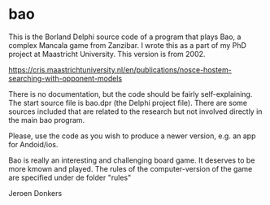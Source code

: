 # bao

This is the Borland Delphi source code of a program that plays Bao, a complex Mancala game from Zanzibar.  I wrote this as a part of my PhD project at Maastricht University. This version is from 2002.

https://cris.maastrichtuniversity.nl/en/publications/nosce-hostem-searching-with-opponent-models

There is no documentation,  but the code should be fairly self-explaining.  The start source file is bao.dpr (the Delphi project file).  There are some sources included that are related to the research but not involved directly in the main bao program.

Please, use the code as you wish to produce a newer version, e.g. an app for Andoid/ios.

Bao is really an interesting and challenging board game. It deserves to be more kmown and played. The rules of the computer-version of the game are specified under de folder "rules"

Jeroen Donkers
